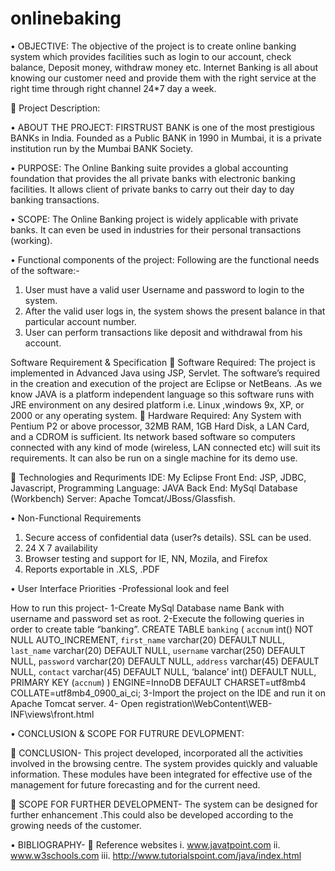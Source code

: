 # onlinebaking
•	OBJECTIVE:
The objective of the project is to create online banking system which provides facilities such as login to our account, check balance, Deposit money, withdraw money etc. Internet Banking is all about knowing our customer need and provide them with the right service at the right time through right channel 24*7 day a week.

	Project Description:

•	ABOUT THE PROJECT:
FIRSTRUST BANK is one of the most prestigious BANKs in India. Founded as a Public BANK in 1990 in Mumbai, it is a private institution run by the Mumbai BANK Society.

•	PURPOSE:
The Online Banking suite provides a global accounting foundation that provides the all private banks with electronic banking facilities. It allows client of private banks to carry out their day to day banking transactions.

•	SCOPE:
The Online Banking project is widely applicable with private banks. It can even be used in industries for their personal transactions (working).


•	Functional components of the project:
Following are the functional needs of the software:-
1. User must have a valid user Username and password to login to the system.
2. After the valid user logs in, the system shows the present balance in that particular account number.
3. User  can perform transactions like deposit and withdrawal from his account.

Software Requirement & Specification
	Software Required:
The project is implemented in Advanced Java using JSP, Servlet. The software’s required in the creation and execution of the project are  Eclipse or NetBeans. .As we know JAVA is a platform independent language so this software runs with JRE environment on any desired platform i.e. Linux ,windows 9x, XP, or 2000 or any operating system.
	Hardware Required:
Any System with Pentium P2 or above processor, 32MB RAM, 1GB Hard Disk, a LAN Card, and a CDROM is sufficient. Its network based software so computers connected with any kind of mode (wireless, LAN connected etc) will suit its requirements. It can also be run on a single machine for its demo use.

	Technologies and Requriments
IDE: My Eclipse
Front End:  JSP, JDBC, Javascript, 
Programming Language:   JAVA
Back End:  MySql Database (Workbench)
Server: Apache Tomcat/JBoss/Glassfish.

•	Non-Functional Requirements
1.	Secure access of confidential data (user?s details). SSL can be used.
2.	24 X 7 availability
3.	Browser testing and support for IE, NN, Mozila, and Firefox
4.	Reports exportable in .XLS, .PDF 

•	User Interface Priorities -Professional look and feel

How to run this project-
1-Create MySql Database name Bank with username and password set as root.
2-Execute the following queries in order to create table “banking”.
CREATE TABLE `banking` (
   `accnum` int() NOT NULL AUTO_INCREMENT,
   `first_name` varchar(20) DEFAULT NULL,
   `last_name` varchar(20) DEFAULT NULL,
   `username` varchar(250) DEFAULT NULL,
   `password` varchar(20) DEFAULT NULL,
   `address` varchar(45) DEFAULT NULL,
   `contact` varchar(45) DEFAULT NULL,
    ‘balance’ int() DEFAULT NULL,
   PRIMARY KEY (`accnum`)
) ENGINE=InnoDB DEFAULT CHARSET=utf8mb4 COLLATE=utf8mb4_0900_ai_ci;
3-Import the project on the IDE and run it on Apache Tomcat server.
4- Open registration\WebContent\WEB-INF\views\front.html


•	CONCLUSION & SCOPE FOR FUTRURE DEVLOPMENT:

	CONCLUSION-
This project developed, incorporated all the activities involved in the browsing centre. The system provides quickly and valuable information. These modules have been integrated for effective use of the management for future forecasting and for the current need.

	SCOPE FOR FURTHER DEVELOPMENT-
The system can be designed for further enhancement .This could also be developed according to the growing needs of the customer.


•	BIBLIOGRAPHY-
	Reference websites
i.	www.javatpoint.com
ii.	www.w3schools.com
iii.	http://www.tutorialspoint.com/java/index.html



